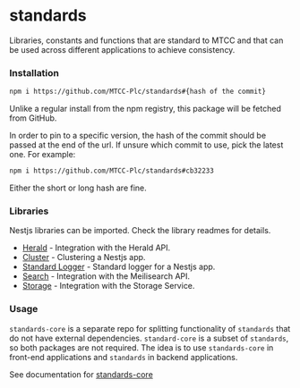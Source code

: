 # standards

Libraries, constants and functions that are standard to MTCC and that can be used across different applications to achieve consistency.

### Installation

```sh
npm i https://github.com/MTCC-Plc/standards#{hash of the commit}
```

Unlike a regular install from the npm registry, this package will be fetched from GitHub.

In order to pin to a specific version, the hash of the commit should be passed at the end of the url. If unsure which commit to use, pick the latest one. For example:

```sh
npm i https://github.com/MTCC-Plc/standards#cb32233
```

Either the short or long hash are fine.

### Libraries

Nestjs libraries can be imported.
Check the library readmes for details.

- [Herald](./src/libs/herald/README.md) - Integration with the Herald API.
- [Cluster](./src/libs/cluster/README.md) - Clustering a Nestjs app.
- [Standard Logger](./src/libs/logger/README.md) - Standard logger for a Nestjs app.
- [Search](./src/libs/search/README.md) - Integration with the Meilisearch API.
- [Storage](./src/libs/storage/README.md) - Integration with the Storage Service.

### Usage

`standards-core` is a separate repo for splitting functionality
of `standards` that do not have external dependencies.
`standard-core` is a subset of `standards`, so both packages are not required.
The idea is to use `standards-core` in front-end applications and `standards` in backend applications.

See documentation for [standards-core](https://github.com/MTCC-Plc/standards-core/README.md#Usage)

